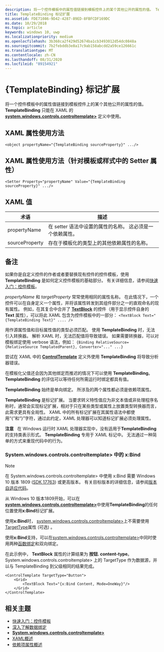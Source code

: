 ```yaml
---
description: 将一个控件模板中的属性值链接到模板控件上的某个其他公开的属性的值。 TemplateBinding 只能在 XAML 中的 ControlTemplate 定义中使用。
title: TemplateBinding 标记扩展
ms.assetid: FDE71086-9D42-4287-89ED-8FBFCDF169DC
ms.date: 10/29/2018
ms.topic: article
keywords: windows 10, uwp
ms.localizationpriority: medium
ms.openlocfilehash: 3b368ca2f429d52674ba1cb3493012d54dc0848a
ms.sourcegitcommit: 7b2febddb3e8a17c9ab158abcdd2a59ce126661c
ms.translationtype: MT
ms.contentlocale: zh-CN
ms.lasthandoff: 08/31/2020
ms.locfileid: "89154921"
---
```

# <a name="templatebinding-markup-extension"></a>{TemplateBinding} 标记扩展

将一个控件模板中的属性值链接到模板控件上的某个其他公开的属性的值。 **TemplateBinding** 只能在 XAML 的 [**system.windows.controls.controltemplate>**](/uwp/api/Windows.UI.Xaml.Controls.ControlTemplate) 定义中使用。

## <a name="xaml-attribute-usage"></a>XAML 属性使用方法

``` syntax
<object propertyName="{TemplateBinding sourceProperty}" .../>
```

## <a name="xaml-attribute-usage-for-setter-property-in-template-or-style"></a>XAML 属性使用方法（针对模板或样式中的 Setter 属性）

``` syntax
<Setter Property="propertyName" Value="{TemplateBinding sourceProperty}" .../>
```

## <a name="xaml-values"></a>XAML 值

| 术语 | 描述 |
|------|-------------|
| propertyName | 在 setter 语法中设置的属性的名称。 这必须是一个依赖属性。 |
| sourceProperty | 存在于模板化的类型上的其他依赖属性的名称。 |

## <a name="remarks"></a>备注

如果你是自定义控件的作者或者要替换现有控件的控件模板，使用 **TemplateBinding** 是如何定义控件模板的基础部分。 有关详细信息，请参阅[快速入门：控件模板](/previous-versions/windows/apps/hh465374(v=win.10))。

*propertyName* 和 *targetProperty* 常常使用相同的属性名称。 在此情况下，一个控件可以在自身定义一个属性，并将该属性转发到其组件部分之一的直观命名的现有属性。 例如，在其复合中合并了 [**TextBlock**](/uwp/api/Windows.UI.Xaml.Controls.TextBlock) 的控件（用于显示控件自身的 **Text** 属性），可以将此 XAML 包含为控件模板中的一部分： `<TextBlock Text="{TemplateBinding Text}" .... />`

用作源属性值和目标属性值的类型必须匹配。 使用 **TemplateBinding** 时，无法引入转换器。 解析 XAML 时，无法匹配值将导致错误。 如果需要转换器，可以对模板绑定使用 verbose 语法，例如： `{Binding RelativeSource={RelativeSource TemplatedParent}, Converter="..." ...}`

尝试在 XAML 中的 [**ControlTemplate**](/uwp/api/Windows.UI.Xaml.Controls.ControlTemplate) 定义外使用 **TemplateBinding** 将导致分析器错误。

在模板化父值还会因为其他绑定而推迟的情况下可以使用 **TemplateBinding**。 **TemplateBinding** 的评估可以等待任何所需运行时绑定都具有值。

**TemplateBinding** 始终是单向绑定。 所涉及的两个属性都必须是依赖项属性。

**TemplateBinding** 是标记扩展。 当要求转义特性值应为非文本值或非处理程序名称时，通常会实现标记扩展，相对于只在某些类型或属性上放置类型转换器而言，此需求更具有全局性。 XAML 中的所有标记扩展在其属性语法中都使用“{”和“}”字符，通过此约定，XAML 处理器可以知道标记扩展必须处理属性。

**注意**   在 Windows 运行时 XAML 处理器实现中，没有适用于**TemplateBinding**的支持类表示形式。 **TemplateBinding** 专用于 XAML 标记中。 无法通过一种简单的方式来重现代码中的行为。

### <a name="xbind-in-controltemplate"></a>System.windows.controls.controltemplate> 中的 x:Bind

> [!NOTE]
> 在 System.windows.controls.controltemplate> 中使用 x:Bind 需要 Windows 10 版本 1809 ([SDK 17763](https://developer.microsoft.com/windows/downloads/windows-10-sdk)) 或更高版本。 有关目标版本的详细信息，请参阅[版本自适应代码](../debug-test-perf/version-adaptive-code.md)。

从 Windows 10 版本1809开始，可以在[**system.windows.controls.controltemplate>**](/uwp/api/Windows.UI.Xaml.Controls.ControlTemplate)中使用**TemplateBinding**的任何位置使用**x:Bind**标记扩展。 

使用**x:Bind**时， [system.windows.controls.controltemplate>](/uwp/api/Windows.UI.Xaml.Controls.ControlTemplate)上不需要使用[TargetType](/uwp/api/windows.ui.xaml.controls.controltemplate.targettype)属性 (可选) 。

使用**x:Bind**支持，可以在[system.windows.controls.controltemplate>](/uwp/api/Windows.UI.Xaml.Controls.ControlTemplate)中同时使用两种[函数绑定](../data-binding/function-bindings.md)和双向绑定。

在此示例中， **TextBlock** 属性的计算结果为 **按钮. content-type**。 System.windows.controls.controltemplate> 上的 TargetType 作为数据源，并以与 TemplateBinding 到父级相同的结果完成。

```xaml
<ControlTemplate TargetType="Button">
    <Grid>
        <TextBlock Text="{x:Bind Content, Mode=OneWay}"/>
    </Grid>
</ControlTemplate>
```

## <a name="related-topics"></a>相关主题

* [快速入门：控件模板](/previous-versions/windows/apps/hh465374(v=win.10))
* [深入了解数据绑定](../data-binding/data-binding-in-depth.md)
* [**System.windows.controls.controltemplate>**](/uwp/api/Windows.UI.Xaml.Controls.ControlTemplate)
* [XAML概述](xaml-overview.md)
* [依赖项属性概述](dependency-properties-overview.md)
 